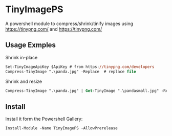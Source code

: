 # TinyImagePS
A powershell module to compress/shrink/tinify images using https://tinypng.com/ and https://tinypng.com/

## Usage Exmples

Shrink in-place
``` ps
Set-TinyImageApiKey $ApiKey # from https://tinypng.com/developers
Compress-TinyImage ".\panda.jpg" -Replace  # replace file
```

Shrink and resize
``` ps
Compress-TinyImage ".\panda.jpg" | Get-TinyImage ".\pandasmall.jpg" -ResizeMode Fit -Width 300 -Height 300 -Force
```

## Install

Install it form the Powershell Gallery:
```
Install-Module -Name TinyImagePS -AllowPrerelease
```